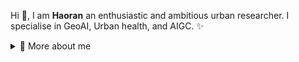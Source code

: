 
  
Hi 👋, I am **Haoran** an enthusiastic and ambitious urban researcher. I specialise in GeoAI, Urban health, and AIGC. ✨

<div>
<details>
  <summary>🤔 More about me</summary>

- 🔭 I’m currently on a journey to build **great** things

- 🌱 I’m currently learning **GCN** 🤓

- 🤝 I’m looking for help with **finding projects to contribute to!**

- 📫 Reach me out at **6210307146@stu.jiangnan.edu.cn**

</details>
  
</p>

